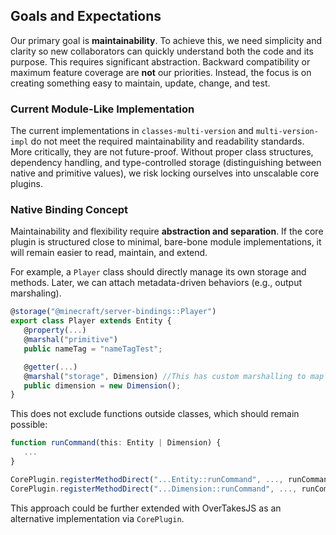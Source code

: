 ## Goals and Expectations

Our primary goal is **maintainability**. To achieve this, we need simplicity and clarity so new collaborators can quickly understand both the code and its purpose. This requires significant abstraction.
Backward compatibility or maximum feature coverage are **not** our priorities. Instead, the focus is on creating something easy to maintain, update, change, and test.

### Current Module-Like Implementation

The current implementations in `classes-multi-version` and `multi-version-impl` do not meet the required maintainability and readability standards. More critically, they are not future-proof.
Without proper class structures, dependency handling, and type-controlled storage (distinguishing between native and primitive values), we risk locking ourselves into unscalable core plugins.

### Native Binding Concept

Maintainability and flexibility require **abstraction and separation**.
If the core plugin is structured close to minimal, bare-bone module implementations, it will remain easier to read, maintain, and extend.

For example, a `Player` class should directly manage its own storage and methods. Later, we can attach metadata-driven behaviors (e.g., output marshaling).

```ts
@storage("@minecraft/server-bindings::Player")
export class Player extends Entity {
   @property(...)
   @marshal("primitive")
   public nameTag = "nameTagTest";

   @getter(...)
   @marshal("storage", Dimension) //This has custom marshalling to map handles X storages on fly
   public dimension = new Dimension();
}
```

This does not exclude functions outside classes, which should remain possible:

```ts
function runCommand(this: Entity | Dimension) {
   ...
}

CorePlugin.registerMethodDirect("...Entity::runCommand", ..., runCommand); //You have to specify marshalling info as well
CorePlugin.registerMethodDirect("...Dimension::runCommand", ..., runCommand); //You have to specify marshalling info as well
```

This approach could be further extended with OverTakesJS as an alternative implementation via `CorePlugin`.
